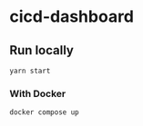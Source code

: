 # cicd-dashboard

## Run locally

```shell
yarn start
```

### With Docker

```shell
docker compose up
```